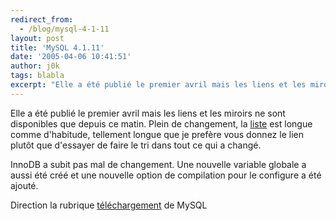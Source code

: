 ```yaml
---
redirect_from:
  - /blog/mysql-4-1-11
layout: post
title: 'MySQL 4.1.11'
date: '2005-04-06 10:41:51'
author: j0k
tags: blabla
excerpt: "Elle a été publié le premier avril mais les liens et les miroirs ne sont disponibles que depuis ce matin.   )   Plein de changement, la [liste](http://dev.mysql.com/doc/mysql/en/news-4-1-11.html) est longue comme d'habitude, tellement longue que je prefère vous donnez le lien plutôt que d'essayer de faire le tri dans tout ce qui a changé.  \n  \n    …"
---
```


Elle a été publié le premier avril mais les liens et les miroirs ne sont disponibles que depuis ce matin.      Plein de changement, la [liste](http://dev.mysql.com/doc/mysql/en/news-4-1-11.html) est longue comme d'habitude, tellement longue que je prefère vous donnez le lien plutôt que d'essayer de faire le tri dans tout ce qui a changé.

InnoDB a subit pas mal de changement. Une nouvelle variable globale a aussi été créé et une nouvelle option de compilation pour le configure a été ajouté.

Direction la rubrique [téléchargement](http://dev.mysql.com/downloads/mysql/4.1.html) de MySQL

